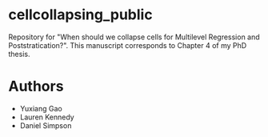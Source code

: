 # cellcollapsing_public
Repository for "When should we collapse cells for Multilevel Regression and Poststratication?". This manuscript corresponds to Chapter 4 of my PhD thesis.

# Authors
- Yuxiang Gao
- Lauren Kennedy
- Daniel Simpson
